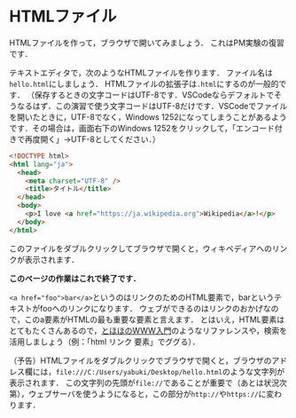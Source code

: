 # HTMLファイル

HTMLファイルを作って，ブラウザで開いてみましょう．
これはPM実験の復習です．

テキストエディタで，次のようなHTMLファイルを作ります．
ファイル名は`hello.html`にしましょう．
HTMLファイルの拡張子は`.html`にするのが一般的です．
（保存するときの文字コードはUTF-8です．VSCodeならデフォルトでそうなるはず．この演習で使う文字コードはUTF-8だけです．VSCodeでファイルを開いたときに，UTF-8でなく，Windows 1252になってしまうことがあるようです．その場合は，画面右下のWindows 1252をクリックして，「エンコード付きで再度開く」→UTF-8としてください．）

```html
<!DOCTYPE html>
<html lang="ja">
  <head>
    <meta charset="UTF-8" />
    <title>タイトル</title>
  </head>
  <body>
    <p>I love <a href="https://ja.wikipedia.org">Wikipedia</a>!</p>
  </body>
</html>
```

このファイルをダブルクリックしてブラウザで開くと，ウィキペディアへのリンクが表示されます．

**このページの作業はこれで終了です．**

`<a href="foo">bar</a>`というのはリンクのためのHTML要素で，barというテキストがfooへのリンクになります．
ウェブができるのはリンクのおかげなので，このa要素がHTMLの最も重要な要素と言えます．
とはいえ，HTML要素はとてもたくさんあるので，[とほほのWWW入門](http://www.tohoho-web.com/www.htm)のようなリファレンスや，検索を活用しましょう（例：「html リンク 要素」でググる）．

（予告）HTMLファイルをダブルクリックでブラウザで開くと，ブラウザのアドレス欄には，`file:///C:/Users/yabuki/Desktop/hello.html`のような文字列が表示されます．
この文字列の先頭が`file://`であることが重要で（あとは状況次第），ウェブサーバを使うようになると，この部分が`http://`や`https://`に変わります．
